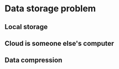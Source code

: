 # Data storage problem



## Local storage

## Cloud is someone else's computer

## Data compression
